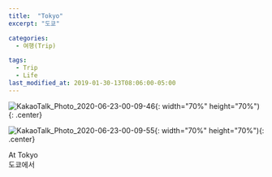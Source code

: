 ```yaml
---
title:  "Tokyo"
excerpt: "도쿄"

categories:
  - 여행(Trip)

tags:
  - Trip
  - Life
last_modified_at: 2019-01-30-13T08:06:00-05:00
---
```

![KakaoTalk_Photo_2020-06-23-00-09-46](https://user-images.githubusercontent.com/43649503/85304208-72386e00-b4e6-11ea-8628-02036ea3d28b.jpeg){: width="70%" height="70%"){: .center}

![KakaoTalk_Photo_2020-06-23-00-09-55](https://user-images.githubusercontent.com/43649503/85304212-72d10480-b4e6-11ea-8b0d-bb3ebfcb4766.jpeg){: width="70%" height="70%"){: .center}


<div style="text-align: left">At Tokyo</div>

<div style="text-align: left">도쿄에서</div>
